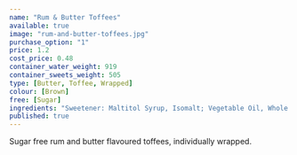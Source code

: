 ```yaml
---
name: "Rum & Butter Toffees"
available: true
image: "rum-and-butter-toffees.jpg"
purchase_option: "1"
price: 1.2
cost_price: 0.48
container_water_weight: 919
container_sweets_weight: 505
type: [Butter, Toffee, Wrapped]
colour: [Brown]
free: [Sugar]
ingredients: "Sweetener: Maltitol Syrup, Isomalt; Vegetable Oil, Whole Milk Powder, Butter, Emulsifier: Soy Lecithin; Flavours"
published: true
---
```

Sugar free rum and butter flavoured toffees, individually wrapped.
